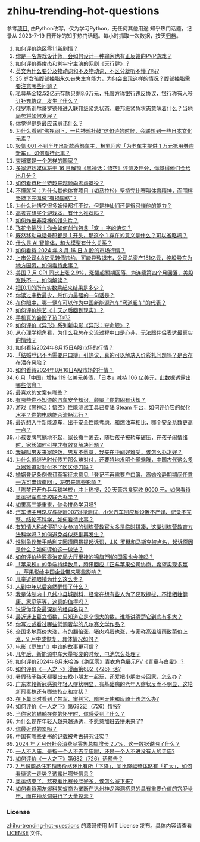# zhihu-trending-hot-questions
参考[项目](https://github.com/justjavac/zhihu-trending-hot-questions), 由Python改写，仅为学习Python，无任何其他用途
知乎热门话题，记录从 2023-7-19
日开始的知乎热门话题。每小时抓取一次数据，按天[归档](./data)。
<!-- BEGIN -->
<!-- 最后更新时间 2024-08-16 05:19:30.752368 -->
1. [如何评价绝区零1.1新剧情？](https://www.zhihu.com/question/664266565)
1. [你是一名游戏设计师，会如何设计一种输家也有正反馈的PVP游戏？](https://www.zhihu.com/question/664361657)
1. [如何评价秦俊杰和刘宇宁主演的网剧《天行健》？](https://www.zhihu.com/question/532725904)
1. [英文为什么要分及物动词和不及物动词，不区分就听不懂了吗?](https://www.zhihu.com/question/664229573)
1. [25 岁女孩腹部抽脂永久丧失生育能力，为何会出现这样的情况？腹部抽脂需要注意哪些问题？](https://www.zhihu.com/question/664360478)
1. [私募基金12.52亿元存款只剩8.6万元，托管方称银行违反协议，银行称有人签订补充协议，发生了什么？](https://www.zhihu.com/question/664391777)
1. [俄罗斯别尔哥罗德州进入联邦级紧急状态，联邦级紧急状态意味着什么？当地局势将如何发展？](https://www.zhihu.com/question/664359548)
1. [你觉得健身最应该忌讳什么？](https://www.zhihu.com/question/636904986)
1. [为什么看到“佛狸祠下，一片神鸦社鼓”这句诗的时候，会联想到一些日本文化元素？](https://www.zhihu.com/question/664398654)
1. [极氪 001 不到半年出新款惹怒车主，极氪回应「为老车主提供 1 万元抵用券购新车」，如何看待此事？](https://www.zhihu.com/question/664290687)
1. [柬埔寨是一个怎样的国家？](https://www.zhihu.com/question/40132295)
1. [多家游戏媒体将于 16 日解锁《黑神话：悟空》评测及评分，你觉得他们会给出几分？](https://www.zhihu.com/question/664179021)
1. [如何看待杜兰特越来越倾向考虑退役？](https://www.zhihu.com/question/664167556)
1. [不懂就问：为什么其他体育项目（如马拉松）坚持完比赛叫体育精神，而围棋坚持下完叫做“有损国格”？](https://www.zhihu.com/question/664332998)
1. [为什么孙悟空很多妖怪都打不过，但是神仙们还是很忌惮他的能力？](https://www.zhihu.com/question/661066157)
1. [高考完想买个游戏本，有什么推荐吗？](https://www.zhihu.com/question/659831598)
1. [如何炸出非常棒的馒头片？](https://www.zhihu.com/question/30224424)
1. [飞花令挑战｜你会如何创作包含「欢 」字的诗句？](https://www.zhihu.com/question/662233683)
1. [既然移动电话号码都是 1 开头，那这个 1 存在的意义是什么？可以省略吗？](https://www.zhihu.com/question/452043891)
1. [什么是 AI 智能体，和大模型有什么关系？](https://www.zhihu.com/question/663495727)
1. [如何看待 2024 年 8 月 16 日 A 股的市场行情？](https://www.zhihu.com/question/664426192)
1. [上市公司4.8亿元转债违约，可能导致退市，公司总资产151亿元，控股股东为地方国资，如何看待此事？](https://www.zhihu.com/question/664364940)
1. [美国 7 月 CPI 同比上涨 2.9%，涨幅超预期回落，为连续第四个月回落，美股涨跌不一，如何解读？](https://www.zhihu.com/question/664299991)
1. [把[0,1]的所有实数乘起来结果是多少？](https://www.zhihu.com/question/663239923)
1. [你读过字数最少，杀伤力最强的一句话是？](https://www.zhihu.com/question/664175623)
1. [在你眼中，哪一辆车可以作为中国新能源汽车“弯道超车”的代表？](https://www.zhihu.com/question/663786390)
1. [如何评价综艺《十天之后回到现实》？](https://www.zhihu.com/question/662017749)
1. [手机真的会毁了孩子吗?](https://www.zhihu.com/question/537363767)
1. [如何评价《异形》系列新电影《异形：夺命舰》？](https://www.zhihu.com/question/664385957)
1. [从心理学视角看，为什么我总在交流过程中口是心非，无法跟伴侣表达最真实的情绪？](https://www.zhihu.com/question/664089335)
1. [如何看待2024年8月15日A股市场的行情？](https://www.zhihu.com/question/664251343)
1. [「结婚登记不再需要户口簿」引热议，真的可以解决天价彩礼问题吗？是否存在潜在风险？](https://www.zhihu.com/question/664426605)
1. [如何看待2024年8月16日A股市场的行情？](https://www.zhihu.com/question/664332523)
1. [6 月「中国」增持 119 亿美元美债，「日本」减持 106 亿美元，此数据透露出哪些信息？](https://www.zhihu.com/question/664428399)
1. [最喜欢的文案有哪些？](https://www.zhihu.com/question/664275970)
1. [有哪些你不知道的汽车安全知识，颠覆了你的固有认知？](https://www.zhihu.com/question/566996905)
1. [游戏《黑神话：悟空》性能测试工具已登陆 Steam 平台，如何评价它的优化水平？你的电脑能否流畅运行？](https://www.zhihu.com/question/664176496)
1. [最近想入手新能源车，出于安全性能考虑，和燃油车相比，哪个安全系数更高一点？](https://www.zhihu.com/question/647173575)
1. [小孩耍脾气躺地不起，家长撒手离去，随后孩子被轿车碾压，在孩子闹情绪时，家长如何引导才有效又解决问题？](https://www.zhihu.com/question/664242324)
1. [我爸叫男友来家吃饭，男友不愿意，我夹在中间好难受，该怎么办才好？](https://www.zhihu.com/question/664268140)
1. [为什么戚继光时代倭刀那么难对付，还要特地发明个鸳鸯阵，中国古代这么多兵器难道就对付不了区区倭刀吗？](https://www.zhihu.com/question/664268307)
1. [婚姻登记条例修订草案征求意见「登记不再需要户口簿、离婚冷静期期间任意一方可申请撤回」，将带来哪些影响？](https://www.zhihu.com/question/664302020)
1. [「陈梦已开办乒乓球学校」冲上热搜，20 天营包食宿收 9000 元，如何看待奥运冠军与学校联合办学？](https://www.zhihu.com/question/664246867)
1. [如果高三能重来，你会拼命学习吗?](https://www.zhihu.com/question/664204290)
1. [汽车博主用SU7与极氪007对撞测试，小米汽车回应称设置不严谨、记录不完整、结论不科学，如何看待此事？](https://www.zhihu.com/question/664388770)
1. [有知情人称被侵犯少女参加的训练营教官大多是临时拼凑，这类训练营教育方法科学吗？如何避免类似悲剧再发生？](https://www.zhihu.com/question/664340834)
1. [性别争议拳手哈利夫因遭网暴提起诉讼，J.K. 罗琳和马斯克被点名，起诉原因是什么？如何评价这一做法？](https://www.zhihu.com/question/664266945)
1. [如何评价绝区零治安局大厅里挂的锦旗?别的国家也会挂吗？](https://www.zhihu.com/question/664345554)
1. [「苹果税」的争端持续数月，腾讯回应「正与苹果公司协商，希望实现多赢 」，苹果税给中国企业带来哪些影响？](https://www.zhihu.com/question/664362482)
1. [儿童近视眼镜为什么这么贵？](https://www.zhihu.com/question/406765396)
1. [人到中年以后突然醒悟了什么？](https://www.zhihu.com/question/660964549)
1. [我是体制内十八线小县城副科，经常在想有些人为了获取提拔，不惜牺牲健康、家庭等等，这真的值得吗？](https://www.zhihu.com/question/662220535)
1. [说说你印象最深刻的经典名句？](https://www.zhihu.com/question/659123708)
1. [最近迷上葛立恒数，只知道它是个很大的数，谁能讲清楚它到底有多大？](https://www.zhihu.com/question/436083856)
1. [你写过或看过哪些低调奢华的凡尔赛文学作品？](https://www.zhihu.com/question/429470340)
1. [全国多地菜价大涨，有的翻倍涨，猪肉鸡蛋也涨，专家称高温降雨致菜价上涨，9 月中或恢复，具体情况如何？](https://www.zhihu.com/question/664364947)
1. [电影《罗生门》中谁的故事更可信？](https://www.zhihu.com/question/52764815)
1. [几年后，新能源电车大量报废的时候，电池怎么处理？](https://www.zhihu.com/question/598956599)
1. [如何评价2024年8月米哈游《绝区零》青衣角色展示PV《青童与白叟》？](https://www.zhihu.com/question/663919097)
1. [如何评价《一人之下》漫画第682（726）话?](https://www.zhihu.com/question/664394746)
1. [暑假孩子每天都要出去找小朋友一起玩，还爱把小朋友带回家，怎么办？](https://www.zhihu.com/question/663587545)
1. [广东本轮新冠感染年轻人症状明显，有基础病的老年人症状反而不明显，这轮新冠毒株还有哪些特点和症状？](https://www.zhihu.com/question/664333152)
1. [在下巢同时看到了禁军、审判官、暗黑天使和灰骑士该怎么办?](https://www.zhihu.com/question/664302787)
1. [如何评价《一人之下》第682话（726）情报?](https://www.zhihu.com/question/664262809)
1. [当你家的猫躺在你的怀里时，你感受到了什么？](https://www.zhihu.com/question/661742536)
1. [为什么现在年轻人越来越通透，不愿意加班去拼未来了?](https://www.zhihu.com/question/664355633)
1. [你最近过的累吗？](https://www.zhihu.com/question/664125717)
1. [中国有哪些史书的记载被考古研究证实？](https://www.zhihu.com/question/51227977)
1. [2024 年 7 月份社会消费品零售总额增长 2.7%，这一数据说明了什么？](https://www.zhihu.com/question/664339061)
1. [一人不入庙，是指一个人不去寺庙呢，还是一个人不进没有人的寺庙?](https://www.zhihu.com/question/663588528)
1. [如何评价《一人之下》第682（726）话预告？](https://www.zhihu.com/question/664263866)
1. [7 月份商品住宅销售价格环比有所「下降」，同比降幅整体略有「扩大」，如何看待这一走势？透露出哪些信息？](https://www.zhihu.com/question/664337436)
1. [奥运结束了，熬夜看比赛长胖好多，该怎么减下来?](https://www.zhihu.com/question/664426942)
1. [如何看待网友爆料某蚁商为垄断在达州神龙溶洞栖息的具有重要价值的穴胫步甲，而在神龙洞进行了大量投毒？](https://www.zhihu.com/question/664306989)
<!-- END -->
### License
[zhihu-trending-hot-questions](https://github.com/yaogengzhu/zhihu-trending-hot-questions)
的源码使用 MIT License 发布。具体内容请查看 [LICENSE](./LICENSE) 文件。
